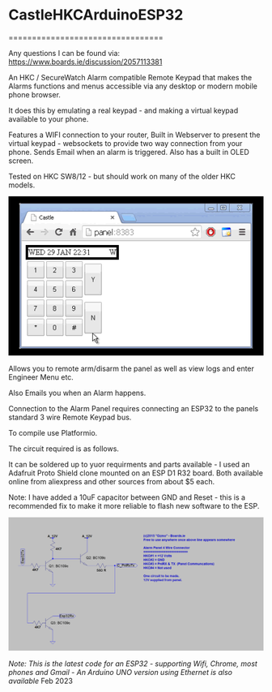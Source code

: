 # CastleHKCArduinoESP32
=================================

Any questions I can be found via: https://www.boards.ie/discussion/2057113381

An HKC / SecureWatch Alarm compatible Remote Keypad that makes the Alarms functions and menus
accessible via any desktop or modern mobile phone browser.

It does this by emulating a real keypad - and making a virtual keypad available to your phone.

Features a WIFI connection to your router, Built in Webserver to present the virtual keypad - websockets to provide two way connection from your phone. Sends Email when an alarm is triggered. Also has a built in OLED screen.

Tested on HKC SW8/12 - but should work on many of the older HKC models.

![animation demo](https://github.com/OzmoOzmo/CastleAritechArduinoESP32/blob/master/HowTo/ArduinoAritechInternetKeypadLoop.gif)

Allows you to remote arm/disarm the panel as well as view logs and enter Engineer Menu etc.

Also Emails you when an Alarm happens.

Connection to the Alarm Panel requires connecting an ESP32 to the panels standard 3 wire Remote Keypad bus.

To compile use Platformio.

The circuit required is as follows.

It can be soldered up to yuor requirments and parts available - I used an Adafruit Proto Shield clone mounted on an ESP D1 R32 board.
Both available online from aliexpress and other sources from about $5 each.

Note: I have added a 10uF capacitor between GND and Reset - this is a recommended fix to make it more reliable to flash new software to the ESP.

![Wiring Diagram](https://github.com/OzmoOzmo/CastleHKCArduinoESP32/blob/main/Docs/CircuitDiagram_ESP32.png)


*Note: This is the latest code for an ESP32 - supporting Wifi, Chrome, most phones and Gmail - An Arduino UNO version using Ethernet is also available*
Feb 2023
